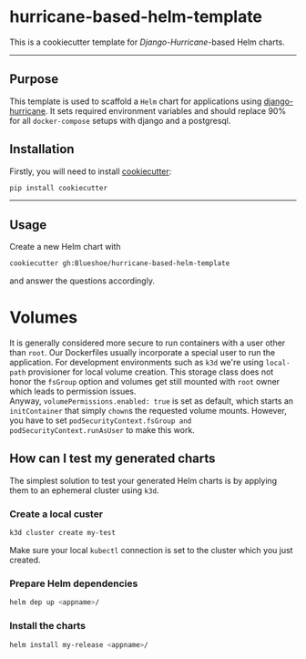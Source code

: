 # hurricane-based-helm-template
This is a cookiecutter template for *Django-Hurricane*-based Helm charts.

---


## Purpose

This template is used to scaffold a `Helm` chart for applications using [django-hurricane](https://django-hurricane.readthedocs.io/en/latest/).
It sets required environment variables and should replace 90% for all `docker-compose` setups with django and a postgresql.

## Installation

Firstly, you will need to install [cookiecutter](https://cookiecutter.readthedocs.io/en/latest/):

```bash
pip install cookiecutter
```

---

## Usage

Create a new Helm chart with
```bash
cookiecutter gh:Blueshoe/hurricane-based-helm-template
```
and answer the questions accordingly.

# Volumes
It is generally considered more secure to run containers with a user other than `root`. Our
Dockerfiles usually incorporate a special user to run the application. For development
environments such as `k3d` we're using `local-path` provisioner for local volume creation.
This storage class does not honor the `fsGroup` option and volumes get still mounted with `root` owner 
which leads to permission issues.  
Anyway, `volumePermissions.enabled: true` is set as default, which starts an `initContainer` that simply
`chown`s the requested volume mounts. However, you have to set 
`podSecurityContext.fsGroup and podSecurityContext.runAsUser` to make this work. 

## How can I test my generated charts

The simplest solution to test your generated Helm charts is by applying them to an ephemeral cluster using `k3d`.

### Create a local custer
```bash
k3d cluster create my-test
```
Make sure your local `kubectl` connection is set to the cluster which you just created.

### Prepare Helm dependencies
```bash
helm dep up <appname>/
```

### Install the charts
```bash
helm install my-release <appname>/
```